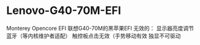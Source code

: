 # Lenovo-G40-70M-EFI
Monterey Opencore EFI
联想G40-70M的黑苹果EFI
无效的：
显示器亮度调节
蓝牙（等内核维护者适配）
触控板点击无效（手势移动有效
独显不可驱动
